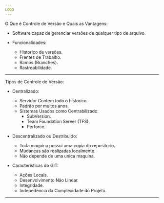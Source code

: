 ```yaml
---
LOGO
---
```


O Que é Controle de Versão e Quais as Vantagens:
  - Software capaz de gerenciar versões de qualquer tipo de arquivo.

  - Funcionalidades:
      - Historico de versões.
      - Frentes de Trabalho.
      - Ramos (Branches).
      - Rastreabilidade.

---
Tipos de Controle de Versão:
  - Centralizado:
      - Servidor Contem todo o historico.
      - Padrão por muitos anos.
      - Sistemas Usados como Centrabilizado:
          - SubVersion.
          - Team Foundation Server (TFS).
          - Perforce.
  - Descentralizado ou Destribuido:
      - Toda maquina possui uma copia do repositorio.
      - Mudanças são realizadas localmente.
      - Não depende de uma unica maquina.

  - Caracteristicas do GIT:
      - Ações Locais.
      - Desenvolvimento Não Linear.
      - Integridade.
      - Indepedencia da Complexidade do Projeto.
---





